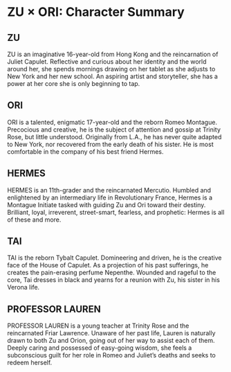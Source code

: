 # **ZU × ORI: Character Summary**

## **ZU**  
ZU is an imaginative 16-year-old from Hong Kong and the reincarnation of Juliet Capulet. Reflective and curious about her identity and the world around her, she spends mornings drawing on her tablet as she adjusts to New York and her new school. An aspiring artist and storyteller, she has a power at her core she is only beginning to tap.

## **ORI**  
ORI is a talented, enigmatic 17-year-old and the reborn Romeo Montague. Precocious and creative, he is the subject of attention and gossip at Trinity Rose, but little understood. Originally from L.A., he has never quite adapted to New York, nor recovered from the early death of his sister. He is most comfortable in the company of his best friend Hermes.

## **HERMES**  
HERMES is an 11th-grader and the reincarnated Mercutio. Humbled and enlightened by an intermediary life in Revolutionary France, Hermes is a Montague Initiate tasked with guiding Zu and Ori toward their destiny. Brilliant, loyal, irreverent, street-smart, fearless, and prophetic: Hermes is all of these and more.

## **TAI**  
TAI is the reborn Tybalt Capulet. Domineering and driven, he is the creative face of the House of Capulet. As a projection of his past sufferings, he creates the pain-erasing perfume Nepenthe. Wounded and rageful to the core, Tai dresses in black and yearns for a reunion with Zu, his sister in his Verona life.

## **PROFESSOR LAUREN**  
PROFESSOR LAUREN is a young teacher at Trinity Rose and the reincarnated Friar Lawrence. Unaware of her past life, Lauren is naturally drawn to both Zu and Orion, going out of her way to assist each of them. Deeply caring and possessed of easy-going wisdom, she feels a subconscious guilt for her role in Romeo and Juliet’s deaths and seeks to redeem herself.
